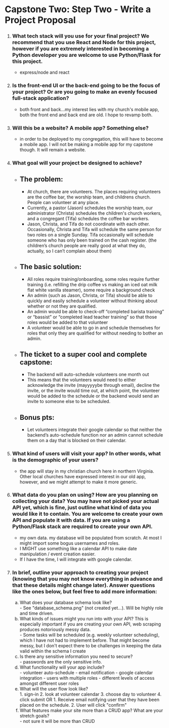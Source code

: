 # Capstone Two: Step Two - Write a Project Proposal

1. ### What tech stack will you use for your final project? We recommend that you use React and Node for this project, however if you are extremely interested in becoming a Python developer you are welcome to use Python/Flask for this project.
   - express/node and react
2. ### Is the front-end UI or the back-end going to be the focus of your project? Or are you going to make an evenly focused full-stack application?
   - both front and back...my interest lies with my church's mobile app, both the front end and back end are old. I hope to revamp both.
3. ### Will this be a website? A mobile app? Something else?
   - in order to be deployed to my congregation, this will have to become a mobile app. I will not be making a mobile app for my capstone though. It will remain a website.
4. ### What goal will your project be designed to achieve?

   - ## The problem:
     - At church, there are volunteers. The places requiring volunteers are the coffee bar, the worship team, and childrens church. People can volunteer at any place.
     - Currently, a pastor (Jason) schedules the worship team, our administrator (Christa) schedules the children's church workers, and a congregant (Tifa) schedules the coffee bar workers.
     - Jason, Christa, and Tifa do not coordinate with each other. Occasionally, Christa and Tifa will schedule the same person for two roles on a single Sunday. Tifa occasionally will schedule someone who has only been trained on the cash register. (the children’s church people are really good at what they do, actually, so I can’t complain about them)
   - ## The basic solution:
     - All roles require training/onboarding, some roles require further training (i.e. refilling the drip coffee vs making an iced oat milk flat white vanilla steamer), some require a background check
     - An admin (such as Jason, Christa, or Tifa) should be able to quickly and easily schedule a volunteer without thinking about whether or not they are qualified.
     - An admin would be able to check-off “completed barista training” or “bassist” or “completed lead teacher training” so that those roles would be added to that volunteer
     - A volunteer would be able to go in and schedule themselves for roles that only they are qualified for without needing to bother an admin.
   - ## The ticket to a super cool and complete capstone:
     - The backend will auto-schedule volunteers one month out
     - This means that the volunteers would need to either acknowledge the invite (mayyyyybe through email), decline the invite, or the invite would time out, at which point, the volunteer would be added to the schedule or the backend would send an invite to someone else to be scheduled.
   - ## Bonus pts:
     - Let volunteers integrate their google calendar so that neither the backend’s auto-schedule function nor an admin cannot schedule them on a day that is blocked on their calendar.

5. ### What kind of users will visit your app? In other words, what is the demographic of your users?
   - the app will stay in my christian church here in northern Virginia. Other local churches have expressed interest in our old app, however, and we might attempt to make it more generic.
6. ### What data do you plan on using? How are you planning on collecting your data? You may have not picked your actual API yet, which is fine, just outline what kind of data you would like it to contain. You are welcome to create your own API and populate it with data. If you are using a Python/Flask stack are required to create your own API.
   - my own data. my database will be populated from scratch. At most I might import some bogus usernames and roles.
   - I MIGHT use something like a calendar API to make date manipulation / event creation easier.
   - If I have the time, I will integrate with google calendar.
7. ### In brief, outline your approach to creating your project (knowing that you may not know everything in advance and that these details might change later). Answer questions like the ones below, but feel free to add more information:
   <ol>
   <li type="a">What does your database schema look like?</li>
       - See "database_schema.png" (not created yet...). Will be highly role and time driven.
   <li type="a">What kinds of issues might you run into with your API? This is especially important if you are creating your own API, web scraping produces notoriously messy data.</li>
        - Some tasks will be scheduled (e.g. weekly volunteer scheduling), which I have not had to implement before. That might become messy, but I don't expect there to be challenges in keeping the data valid within the schema I create
   <li type="a">Is there any sensitive information you need to secure?</li>
        - passwords are the only sensitive info.
   <li type="a">What functionality will your app include?</li>
        - volunteer auto-schedule
        - email notification
        - google calendar integration
        - users with multiple roles
        - different levels of access amongst different user roles
   <li type="a">What will the user flow look like?</li>
        1. sign-in
        2. look at volunteer calendar
        3. choose day to volunteer
        4. click submit
        OR
        1. Receive email notifying user that they have been placed on the schedule.
        2. User will click "confirm"
   <li type="a">What features make your site more than a CRUD app? What are your stretch goals?</li>
        - not sure it will be more than CRUD
   </ol>
